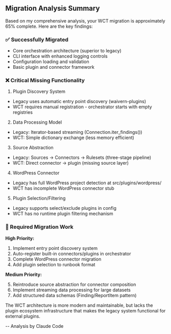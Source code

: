## Migration Analysis Summary

Based on my comprehensive analysis, your WCT migration is approximately 65% complete. Here are the key findings:

### ✅ Successfully Migrated

- Core orchestration architecture (superior to legacy)
- CLI interface with enhanced logging controls
- Configuration loading and validation
- Basic plugin and connector framework

### ❌ Critical Missing Functionality

1. Plugin Discovery System
- Legacy uses automatic entry point discovery (waivern-plugins)
- WCT requires manual registration - orchestrator starts with empty registries

2. Data Processing Model
- Legacy: Iterator-based streaming (Connection.iter_findings())
- WCT: Simple dictionary exchange (less memory efficient)

3. Source Abstraction
- Legacy: Sources → Connectors → Rulesets (three-stage pipeline)
- WCT: Direct connector → plugin (missing source layer)

4. WordPress Connector
- Legacy has full WordPress project detection at src/plugins/wordpress/
- WCT has incomplete WordPress connector stub

5. Plugin Selection/Filtering
- Legacy supports select/exclude plugins in config
- WCT has no runtime plugin filtering mechanism

### 🔧 Required Migration Work

**High Priority:**

1. Implement entry point discovery system
2. Auto-register built-in connectors/plugins in orchestrator
3. Complete WordPress connector migration
4. Add plugin selection to runbook format

**Medium Priority:**

5. Reintroduce source abstraction for connector composition
6. Implement streaming data processing for large datasets
7. Add structured data schemas (Finding/ReportItem pattern)

The WCT architecture is more modern and maintainable, but lacks the plugin ecosystem infrastructure that makes the legacy system functional for external plugins.

-- Analysis by Claude Code
